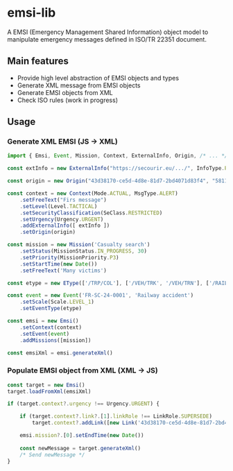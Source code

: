 # emsi-lib
A EMSI (Emergency Management Shared Information) object model to manipulate emergency messages defined in ISO/TR 22351 document.

## Main features
- Provide high level abstraction of EMSI objects and types
- Generate XML message from EMSI objects
- Generate EMSI objects from XML 
- Check ISO rules (work in progress)

## Usage

### Generate XML EMSI (JS -> XML)
```javascript
import { Emsi, Event, Mission, Context, ExternalInfo, Origin, /* ... */} from 'emsi-lib'

const extInfo = new ExternalInfo("https://secourir.eu/.../", InfoType.PHOTO, "Photos of the accident")

const origin = new Origin("43d38170-ce5d-4d8e-81d7-2bd4071d83f4", "58113", "SC/SDIS24")

const context = new Context(Mode.ACTUAL, MsgType.ALERT)
    .setFreeText("Firs message")
    .setLevel(Level.TACTICAL)
    .setSecurityClassification(SeClass.RESTRICTED)
    .setUrgency(Urgency.URGENT)
    .addExternalInfo([ extInfo ])
    .setOrigin(origin)

const mission = new Mission('Casualty search')
    .setStatus(MissionStatus.IN_PROGRESS, 30)
    .setPriority(MissionPriority.P3)
    .setStartTime(new Date())
    .setFreeText('Many victims')

const etype = new EType(['/TRP/COL'], ['/VEH/TRK', '/VEH/TRN'], ['/RAIL/TRK', 'ROAD'])

const event = new Event('FR-SC-24-0001', 'Railway accident')
    .setScale(Scale.LEVEL_1)
    .setEventType(etype)

const emsi = new Emsi()
    .setContext(context)
    .setEvent(event)
    .addMissions([mission])

const emsiXml = emsi.generateXml()
```

### Populate EMSI object from XML (XML -> JS)
```javascript
const target = new Emsi()
target.loadFromXml(emsiXml)

if (target.context?.urgency !== Urgency.URGENT) {

    if (target.context?.link?.[1].linkRole !== LinkRole.SUPERSEDE)
        target.context?.addLink([new Link('43d38170-ce5d-4d8e-81d7-2bd4071d83f4', LinkRole.SUPERSEDE)])

    emsi.mission?.[0].setEndTime(new Date())
    
    const newMessage = target.generateXml()
    /* Send newMessage */
}
```